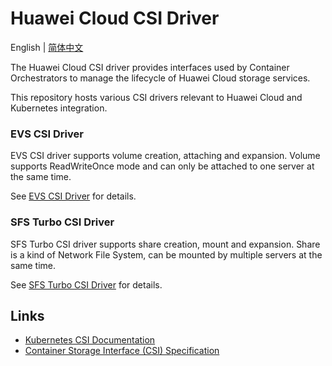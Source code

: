 # Huawei Cloud CSI Driver

English | [简体中文](./README_CN.md)

The Huawei Cloud CSI driver provides interfaces used by Container Orchestrators to manage the lifecycle of 
Huawei Cloud storage services.

This repository hosts various CSI drivers relevant to Huawei Cloud and Kubernetes integration.

### EVS CSI Driver

EVS CSI driver supports volume creation, attaching and expansion.
Volume supports ReadWriteOnce mode and can only be attached to one server at the same time.

See [EVS CSI Driver](./docs/evs/evs.md) for details.

### SFS Turbo CSI Driver

SFS Turbo CSI driver supports share creation, mount and expansion.
Share is a kind of Network File System, can be mounted by multiple servers at the same time.

See [SFS Turbo CSI Driver](./docs/sfsturbo/sfsturbo.md) for details.

## Links

- [Kubernetes CSI Documentation](https://kubernetes-csi.github.io/docs/)
- [Container Storage Interface (CSI) Specification](https://github.com/container-storage-interface/spec)
